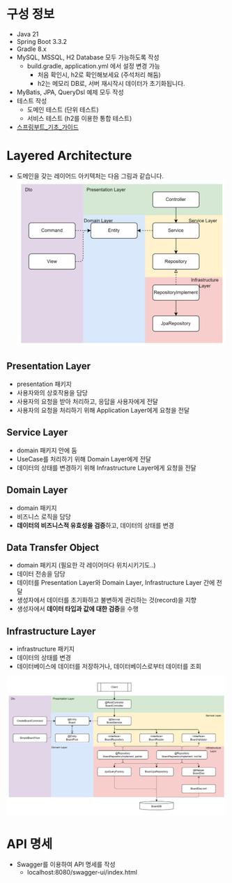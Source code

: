 
# 구성 정보
- Java 21 
- Spring Boot 3.3.2
- Gradle 8.x
- MySQL, MSSQL, H2 Database 모두 가능하도록 작성
  - build.gradle, application.yml 에서 설정 변경 가능
    - 처음 확인시, h2로 확인해보세요 (주석처리 해둠)
    - h2는 메모리 DB로, 서버 재시작시 데이터가 초기화됩니다.
- MyBatis, JPA, QueryDsl 예제 모두 작성
- 테스트 작성
  - 도메인 테스트 (단위 테스트)
  - 서비스 테스트 (h2를 이용한 통합 테스트)
- [스프링부트_기초_가이드](./docs/스프링부트_기초_가이드.pdf)

# Layered Architecture
- 도메인을 갖는 레이어드 아키텍처는 다음 그림과 같습니다.
![layered](./docs/layered.png)

## Presentation Layer
- presentation 패키지
- 사용자와의 상호작용을 담당
- 사용자의 요청을 받아 처리하고, 응답을 사용자에게 전달
- 사용자의 요청을 처리하기 위해 Application Layer에게 요청을 전달

## Service Layer
- domain 패키지 안에 둠
- UseCase를 처리하기 위해 Domain Layer에게 전달
- 데이터의 상태를 변경하기 위해 Infrastructure Layer에게 요청을 전달

## Domain Layer
- domain 패키지
- 비즈니스 로직을 담당
- **데이터의 비즈니스적 유효성을 검증**하고, 데이터의 상태를 변경

## Data Transfer Object
- domain 패키지 (필요한 각 레이어마다 위치시키기도..)
- 데이터 전송을 담당
- 데이터를 Presentation Layer와 Domain Layer, Infrastructure Layer 간에 전달
- 생성자에서 데이터를 초기화하고 불변하게 관리하는 것(record)을 지향
- 생성자에서 **데이터 타입과 값에 대한 검증**을 수행

## Infrastructure Layer
- infrastructure 패키지
- 데이터의 상태를 변경
- 데이터베이스에 데이터를 저장하거나, 데이터베이스로부터 데이터를 조회

![layered_architecture](./docs/layered_detail.png)

# API 명세
- Swagger를 이용하여 API 명세를 작성
  - localhost:8080/swagger-ui/index.html
